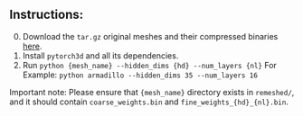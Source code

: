 ## Instructions:
0. Download the `tar.gz` original meshes and their compressed binaries [here](https://drive.google.com/file/d/1sBGOD-hfeKnAb6ivziJb8KeeBNUboMIS/view?usp=sharing). 
1. Install `pytorch3d` and all its dependencies.
2. Run `python {mesh_name} --hidden_dims {hd} --num_layers {nl}`
   For Example: `python armadillo --hidden_dims 35 --num_layers 16`

Important note: Please ensure that `{mesh_name}` directory exists in `remeshed/`, and it should contain `coarse_weights.bin` and `fine_weights_{hd}_{nl}.bin`.
